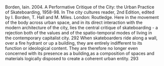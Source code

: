 ﻿Borden, Iain. 2004. A Performative Critique of the City: the Urban Practice of Skateboarding, 1958-98. In The city cultures reader, 2nd Edition, edited by I. Borden, T. Hall and M. Miles. London: Routledge.
Here in the movement of the body across urban space, and in its direct interaction with the modern architecture of the city, lies the central critique of skateboarding - a rejection both of the values and of the spatio-temporal modes of living in the contemporary capitalist city. 292
When skateboarders ride along a wall, over a fire hydrant or up a building, they are entirely indifferent to its function or ideological content. They are therefore no longer even concerned with its presence as a building,as a composition of spaces and materials logically disposed to create a coherent urban entity. 293
